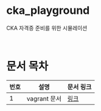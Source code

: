 # cka_playground
CKA 자격증 준비를 위한 시뮬레이션

<br>

# 문서 목차
| 번호 | 설명 | 문서 링크 |
| --- | --- | ---- |
| 1 | vagrant 문서 | [링크](documentatoin/vagrant.md) |